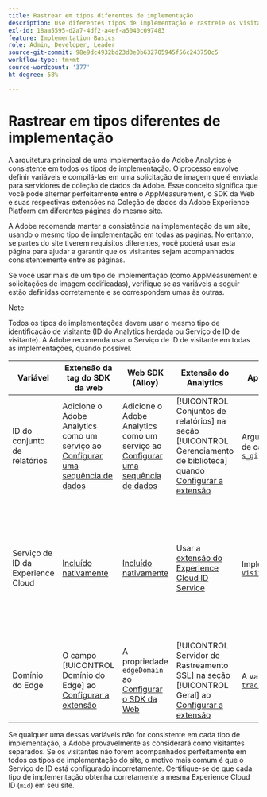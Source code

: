 ```yaml
---
title: Rastrear em tipos diferentes de implementação
description: Use diferentes tipos de implementação e rastreie os visitantes facilmente entre eles.
exl-id: 18aa5595-d2a7-4df2-a4ef-a5040c097483
feature: Implementation Basics
role: Admin, Developer, Leader
source-git-commit: 98e9dc4932bd23d3e0b632705945f56c243750c5
workflow-type: tm+mt
source-wordcount: '377'
ht-degree: 58%

---
```


# Rastrear em tipos diferentes de implementação

A arquitetura principal de uma implementação do Adobe Analytics é consistente em todos os tipos de implementação. O processo envolve definir variáveis e compilá-las em uma solicitação de imagem que é enviada para servidores de coleção de dados da Adobe. Esse conceito significa que você pode alternar perfeitamente entre o AppMeasurement, o SDK da Web e suas respectivas extensões na Coleção de dados da Adobe Experience Platform em diferentes páginas do mesmo site.

A Adobe recomenda manter a consistência na implementação de um site, usando o mesmo tipo de implementação em todas as páginas. No entanto, se partes do site tiverem requisitos diferentes, você poderá usar esta página para ajudar a garantir que os visitantes sejam acompanhados consistentemente entre as páginas.

Se você usar mais de um tipo de implementação (como AppMeasurement e solicitações de imagem codificadas), verifique se as variáveis a seguir estão definidas corretamente e se correspondem umas às outras.

>[!NOTE]
>
>Todos os tipos de implementações devem usar o mesmo tipo de identificação de visitante (ID do Analytics herdada ou Serviço de ID de visitante). A Adobe recomenda usar o Serviço de ID de visitante em todas as implementações, quando possível.

| Variável | Extensão da tag do SDK da web | Web SDK (Alloy) | Extensão do Analytics | AppMeasurement | Solicitação de imagem codificada |
|---|---|---|---|---|---|
| ID do conjunto de relatórios | Adicione o Adobe Analytics como um serviço ao [Configurar uma sequência de dados](https://experienceleague.adobe.com/pt-br/docs/experience-platform/datastreams/configure) | Adicione o Adobe Analytics como um serviço ao [Configurar uma sequência de dados](https://experienceleague.adobe.com/pt-br/docs/experience-platform/datastreams/configure) | [!UICONTROL Conjuntos de relatórios] na seção [!UICONTROL Gerenciamento de biblioteca] quando [Configurar a extensão](https://experienceleague.adobe.com/en/docs/experience-platform/tags/extensions/client/analytics/overview) | Argumento de cadeia de caracteres em [`s_gi`](../vars/functions/s-gi.md) | Parte do URL `pathname` (após `/b/ss/`) |
| Serviço de ID da Experience Cloud | [Incluído nativamente](web-sdk-extension.md) | [Incluído nativamente](alloy.md) | Usar a [extensão do Experience Cloud ID Service](analytics-extension.md) | Implementação [`VisitorAPI.js`](appmeasurement.md) | Fazer uma [chamada separada para o Serviço de ID](https://experienceleague.adobe.com/en/docs/id-service/using/implementation/direct-integration) para obter a ID desejada e incluir `mid` na cadeia de caracteres de consulta |
| Domínio do Edge | O campo [!UICONTROL Domínio do Edge] ao [Configurar a extensão](https://experienceleague.adobe.com/pt-br/docs/experience-platform/tags/extensions/client/web-sdk/web-sdk-extension-configuration) | A propriedade `edgeDomain` ao [Configurar o SDK da Web](https://experienceleague.adobe.com/en/docs/experience-platform/web-sdk/commands/configure/overview) | [!UICONTROL Servidor de Rastreamento SSL] na seção [!UICONTROL Geral] ao [Configurar a extensão](https://experienceleague.adobe.com/en/docs/experience-platform/tags/extensions/client/analytics/overview) | A variável [`trackingServerSecure`](../vars/config-vars/trackingserversecure.md) | O `hostname` do URL de solicitação de imagem |

Se qualquer uma dessas variáveis não for consistente em cada tipo de implementação, a Adobe provavelmente as considerará como visitantes separados. Se os visitantes não forem acompanhados perfeitamente em todos os tipos de implementação do site, o motivo mais comum é que o Serviço de ID está configurado incorretamente. Certifique-se de que cada tipo de implementação obtenha corretamente a mesma Experience Cloud ID (`mid`) em seu site.
